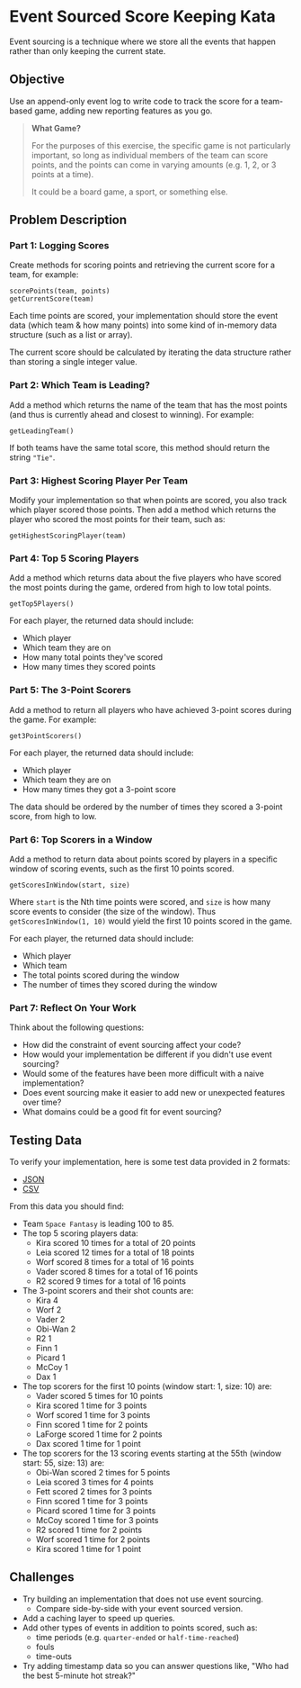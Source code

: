 # Event Sourced Score Keeping Kata

Event sourcing is a technique where we store all the events that happen rather than only keeping the current state.


## Objective

Use an append-only event log to write code to track the score for a team-based game, adding new reporting features as you go.

> **What Game?**
>
> For the purposes of this exercise, the specific game is not particularly important, so long as individual members of the team can score points, and the points can come in varying amounts (e.g. 1, 2, or 3 points at a time).
> 
> It could be a board game, a sport, or something else.


## Problem Description

### Part 1: Logging Scores

Create methods for scoring points and retrieving the current score for a team, for example:

```
scorePoints(team, points)
getCurrentScore(team)
```

Each time points are scored, your implementation should store the event data (which team & how many points) into some kind of in-memory data structure (such as a list or array).

The current score should be calculated by iterating the data structure rather than storing a single integer value.


### Part 2: Which Team is Leading?

Add a method which returns the name of the team that has the most points (and thus is currently ahead and closest to winning).
For example:

```
getLeadingTeam()
```

If both teams have the same total score, this method should return the string `"Tie"`.


### Part 3: Highest Scoring Player Per Team

Modify your implementation so that when points are scored, you also track which player scored those points.
Then add a method which returns the player who scored the most points for their team, such as:

```
getHighestScoringPlayer(team)
```

### Part 4: Top 5 Scoring Players

Add a method which returns data about the five players who have scored the most points during the game, ordered from high to low total points.

```
getTop5Players()
```


For each player, the returned data should include:
* Which player
* Which team they are on
* How many total points they've scored
* How many times they scored points


### Part 5: The 3-Point Scorers

Add a method to return all players who have achieved 3-point scores during the game. For example:

```
get3PointScorers()
```

For each player, the returned data should include:
* Which player
* Which team they are on
* How many times they got a 3-point score

The data should be ordered by the number of times they scored a 3-point score, from high to low.


### Part 6: Top Scorers in a Window

Add a method to return data about points scored by players
in a specific window of scoring events, such as the first 10 points scored.

```
getScoresInWindow(start, size)
```

Where `start` is the Nth time points were scored, and `size` is how many score events to consider (the size of the window).
Thus `getScoresInWindow(1, 10)` would yield the first 10 points scored in the game.

For each player, the returned data should include:
* Which player
* Which team
* The total points scored during the window
* The number of times they scored during the window


### Part 7: Reflect On Your Work

Think about the following questions:
* How did the constraint of event sourcing affect your code?
* How would your implementation be different if you didn't use event sourcing?
* Would some of the features have been more difficult with a naive implementation?
* Does event sourcing make it easier to add new or unexpected features over time?
* What domains could be a good fit for event sourcing?


## Testing Data

To verify your implementation, here is some test data provided in 2 formats:
* [JSON](./data/event-log.json)
* [CSV](./data/event-log.csv)

From this data you should find:
* Team `Space Fantasy` is leading 100 to 85.
* The top 5 scoring players data:
    * Kira scored 10 times for a total of 20 points
    * Leia scored 12 times for a total of 18 points
    * Worf scored 8 times for a total of 16 points
    * Vader scored 8 times for a total of 16 points
    * R2 scored 9 times for a total of 16 points
* The 3-point scorers and their shot counts are:
    * Kira 4
    * Worf 2
    * Vader 2
    * Obi-Wan 2
    * R2 1
    * Finn 1
    * Picard 1
    * McCoy 1
    * Dax 1
* The top scorers for the first 10 points (window start: 1, size: 10) are:
    * Vader scored 5 times for 10 points
    * Kira scored 1 time for 3 points
    * Worf scored 1 time for 3 points
    * Finn scored 1 time for 2 points
    * LaForge scored 1 time for 2 points
    * Dax scored 1 time for 1 point
* The top scorers for the 13 scoring events starting at the 55th (window start: 55, size: 13) are:
    * Obi-Wan scored 2 times for 5 points
    * Leia scored 3 times for 4 points
    * Fett scored 2 times for 3 points
    * Finn scored 1 time for 3 points
    * Picard scored 1 time for 3 points
    * McCoy scored 1 time for 3 points
    * R2 scored 1 time for 2 points
    * Worf scored 1 time for 2 points
    * Kira scored 1 time for 1 point

## Challenges

* Try building an implementation that does not use event sourcing.
    * Compare side-by-side with your event sourced version.
* Add a caching layer to speed up queries.
* Add other types of events in addition to points scored, such as:
    * time periods (e.g. `quarter-ended` or `half-time-reached`)
    * fouls
    * time-outs
* Try adding timestamp data so you can answer questions like, "Who had the best 5-minute hot streak?"
